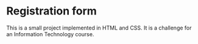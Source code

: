 # Registration form
This is a small project implemented in HTML and CSS. It is a challenge for an Information Technology course.
